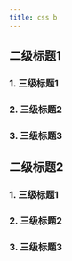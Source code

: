 ```yaml
---
title: css b
---
```


## 二级标题1
### 1. 三级标题1
### 2. 三级标题2
### 3. 三级标题3

## 二级标题2
### 1. 三级标题1
### 2. 三级标题2
### 3. 三级标题3
